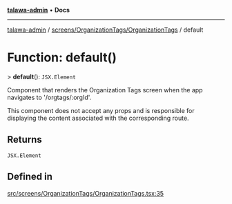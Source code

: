 [**talawa-admin**](../../../../README.md) • **Docs**

***

[talawa-admin](../../../../modules.md) / [screens/OrganizationTags/OrganizationTags](../README.md) / default

# Function: default()

\> **default**(): `JSX.Element`

Component that renders the Organization Tags screen when the app navigates to '/orgtags/:orgId'.

This component does not accept any props and is responsible for displaying
the content associated with the corresponding route.

## Returns

`JSX.Element`

## Defined in

[src/screens/OrganizationTags/OrganizationTags.tsx:35](https://github.com/PalisadoesFoundation/talawa-admin/blob/6393648179f5fe59037f42564a6a7bc1ca4e7f9d/src/screens/OrganizationTags/OrganizationTags.tsx#L35)
